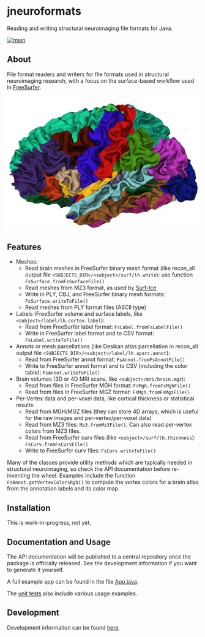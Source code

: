 # jneuroformats
Reading and writing structural neuroimaging file formats for Java.

[![main](https://github.com/dfsp-spirit/jneuroFormats/actions/workflows/unittests.yml/badge.svg?branch=main)](https://github.com/dfsp-spirit/jneuroFormats/actions)


## About

File format readers and writers for file formats used in structural neuroimaging research, with a focus on the
surface-based workflow used in [FreeSurfer](https://freesurfer.net).


![Vis](./img/rgl_brain_aparc.jpg?raw=true "An aparc brain atlas visualization.")


## Features

* Meshes:
  - Read brain meshes in FreeSurfer binary mesh format (like recon_all output file `<SUBJECTS_DIR>/<subject>/surf/lh.white`): use function `FsSurface.fromFsSurfaceFile()`
  - Read meshes from MZ3 format, as used by [Surf-Ice](https://github.com/neurolabusc/surf-ice)
  - Write in PLY, OBJ, and FreeSurfer binary mesh formats: `FsSurface.writeToFile()`
  - Read meshes from PLY format files (ASCII type)
* Labels (FreeSurfer volume and surface labels, like `<subject>/label/lh.cortex.label`):
  - Read from FreeSurfer label format:  `FsLabel.fromFsLabelFile()`
  - Write in FreeSurfer label format and to CSV format: `FsLabel.writeToFile()`
* Annots or mesh parcellations (like Desikan atlas parcellation in recon_all output file `<SUBJECTS_DIR>/<subject>/label/lh.aparc.annot`):
  - Read from FreeSurfer annot format: `FsAnnot.fromFsAnnotFile()`
  - Write to FreeSurfer annot format and to CSV (including the color table):  `FsAnnot.writeToFile()`
* Brain volumes (3D or 4D MRI scans, like `<subject>/mri/brain.mgz`):
  - Read from files in FreeSurfer MGH format: `FsMgh.fromFsMghFile()`
  - Read from files in FreeSurfer MGZ format: `FsMgh.fromFsMgzFile()`
* Per-Vertex data and per-voxel data, like cortical thickness or statistical results:
  - Read from MGH/MGZ files (they can store 4D arrays, which is useful for the raw images and per-vertex/per-voxel data)
  - Read from MZ3 files: `Mz3.fromMz3File()`. Can also read per-vertex colors from MZ3 files.
  - Read from FreeSurfer curv files (like `<subject>/surf/lh.thickness`): `FsCurv.fromFsCurvFile()`
  - Write to FreeSurfer curv files: `FsCurv.writeToFile()`

Many of the classes provide utility methods which are typically needed in structural neuroimaging, so check the API documentation before re-inventing the wheel. Examples include the function `FsAnnot.getVertexColorsRgb()` to compute the vertex colors for a brain atlas from the annotation labels and its color map.


## Installation

This is work-in-progress, not yet.


## Documentation and Usage

The API documentation will be published to a central repository once the package is officially released. See the development information if you want to generate it yourself.

A full example app can be found in the file [App.java](./jneuroformats/src/main/java/org/rcmd/jneuroformats/App.java).

The [unit tests](./jneuroformats/src/test/java/org/rcmd/jneuroformats/) also include various usage examples.


## Development

Development information can be found [here](./jneuroformats/README_dev.md).

